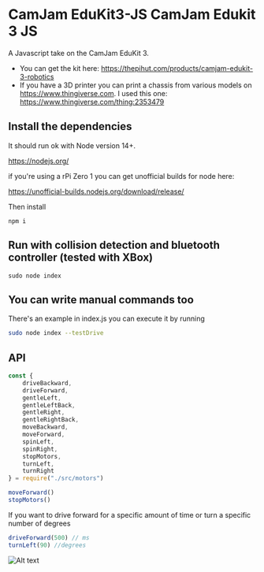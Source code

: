 # CamJam EduKit3-JS CamJam Edukit 3 JS

A Javascript take on the CamJam EduKit 3.

- You can get the kit here: https://thepihut.com/products/camjam-edukit-3-robotics
- If you have a 3D printer you can print a chassis from various models on https://www.thingiverse.com. I used this one: https://www.thingiverse.com/thing:2353479

## Install the dependencies

It should run ok with Node version 14+.

https://nodejs.org/

if you're using a rPi Zero 1 you can get unofficial builds for node here:

https://unofficial-builds.nodejs.org/download/release/

Then install

```
npm i
```

## Run with collision detection and bluetooth controller (tested with XBox)
```
sudo node index
```

## You can write manual commands too

There's an example in index.js you can execute it by running

```sh
sudo node index --testDrive
```

## API

```javascript
const {
    driveBackward,
    driveForward,
    gentleLeft,
    gentleLeftBack,
    gentleRight,
    gentleRightBack,
    moveBackward,
    moveForward,
    spinLeft,
    spinRight,
    stopMotors,
    turnLeft,
    turnRight
} = require("./src/motors")

moveForward()
stopMotors()
```

If you want to drive forward for a specific amount of time or turn a specific number of degrees

```javascript
driveForward(500) // ms
turnLeft(90) //degrees
```

![Alt text](piXel.png?raw=true "CamJam EduKit 3")
